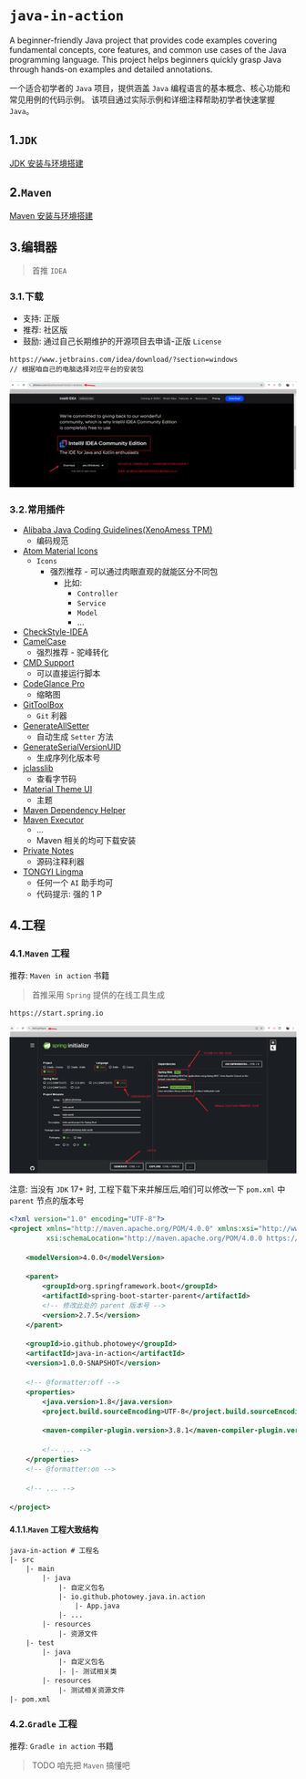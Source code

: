 # `java-in-action`

A beginner-friendly Java project that provides code examples covering fundamental concepts,
core features, and common use cases of the Java programming language.
This project helps beginners quickly grasp Java through hands-on examples and detailed annotations.

一个适合初学者的 `Java` 项目，提供涵盖 `Java` 编程语言的基本概念、核心功能和常见用例的代码示例。
该项目通过实际示例和详细注释帮助初学者快速掌握 `Java`。



## 1.`JDK`

[JDK 安装与环境搭建](./docs/java_install.md)

## 2.`Maven`

[Maven 安装与环境搭建](./docs/maven_install.md)

## 3.编辑器

> 首推 `IDEA`

### 3.1.下载

- 支持: 正版
- 推荐: 社区版
- 鼓励: 通过自己长期维护的开源项目去申请-正版 `License`

```http
https://www.jetbrains.com/idea/download/?section=windows
// 根据咱自己的电脑选择对应平台的安装包
```

![Intellij_IDEA](./docs/assets/Intellij_IDEA.png)

### 3.2.常用插件

- [Alibaba Java Coding Guidelines(XenoAmess TPM)](https://plugins.jetbrains.com/plugin/14109-alibaba-java-coding-guidelines-xenoamess-tpm-)
    - 编码规范
- [Atom Material Icons](https://plugins.jetbrains.com/plugin/10044-atom-material-icons)
    - `Icons`
        - 强烈推荐 - 可以通过肉眼直观的就能区分不同包
            - 比如:
                - `Controller`
                - `Service`
                - `Model`
                - …
- [CheckStyle-IDEA](https://plugins.jetbrains.com/plugin/1065-checkstyle-idea)
- [CamelCase](https://plugins.jetbrains.com/plugin/7160-camelcase)
    - 强烈推荐 - 驼峰转化
- [CMD Support](https://plugins.jetbrains.com/plugin/5834-cmd-support)
    - 可以直接运行脚本
- [CodeGlance Pro](https://plugins.jetbrains.com/plugin/18824-codeglance-pro)
    - 缩略图
- [GitToolBox](https://plugins.jetbrains.com/plugin/7499-gittoolbox)
    - `Git` 利器
- [GenerateAllSetter](https://plugins.jetbrains.com/plugin/9360-generateallsetter)
    - 自动生成 `Setter` 方法
- [GenerateSerialVersionUID](https://plugins.jetbrains.com/plugin/185-generateserialversionuid)
    - 生成序列化版本号
- [jclasslib](https://plugins.jetbrains.com/plugin/9248-jclasslib)
    - 查看字节码
- [Material Theme UI](https://plugins.jetbrains.com/plugin/8006-material-theme-ui)
    - 主题
- [Maven Dependency Helper](https://plugins.jetbrains.com/plugin/12041-maven-dependency-helper)
- [Maven Executor](https://plugins.jetbrains.com/plugin/11394-maven-executor)
    - …
    - Maven 相关的均可下载安装
- [Private Notes](https://plugins.jetbrains.com/plugin/17874-private-notes)
    - 源码注释利器
- [TONGYI Lingma](https://plugins.jetbrains.com/plugin/17809-tongyi-lingma--your-ai-coding-assistant-type-less-code-more-)
    - 任何一个 `AI` 助手均可
    - 代码提示: 强的 1 P



## 4.工程

### 4.1.`Maven` 工程

推荐: `Maven in action` 书籍

> 首推采用 `Spring` 提供的在线工具生成

```http
https://start.spring.io
```

![start_spring_io](./docs/assets/start_spring_io.png)

注意: 当没有 `JDK` 17+ 时, 工程下载下来并解压后,咱们可以修改一下 `pom.xml` 中  `parent` 节点的版本号

```xml
<?xml version="1.0" encoding="UTF-8"?>
<project xmlns="http://maven.apache.org/POM/4.0.0" xmlns:xsi="http://www.w3.org/2001/XMLSchema-instance"
         xsi:schemaLocation="http://maven.apache.org/POM/4.0.0 https://maven.apache.org/xsd/maven-4.0.0.xsd">

    <modelVersion>4.0.0</modelVersion>

    <parent>
        <groupId>org.springframework.boot</groupId>
        <artifactId>spring-boot-starter-parent</artifactId>
        <!-- 修改此处的 parent 版本号 -->
        <version>2.7.5</version>
    </parent>

    <groupId>io.github.photowey</groupId>
    <artifactId>java-in-action</artifactId>
    <version>1.0.0-SNAPSHOT</version>

    <!-- @formatter:off -->
    <properties>
        <java.version>1.8</java.version>
        <project.build.sourceEncoding>UTF-8</project.build.sourceEncoding>

        <maven-compiler-plugin.version>3.8.1</maven-compiler-plugin.version>
        
        <!-- ... -->
    </properties>
    <!-- @formatter:on -->

    <!-- ... -->

</project>

```

#### 4.1.1.`Maven` 工程大致结构

```shell
java-in-action # 工程名
|- src
	|- main
		|- java
			|- 自定义包名
			|- io.github.photowey.java.in.action
				|- App.java
			|- ...
		|- resources
			|- 资源文件
	|- test
		|- java
			|- 自定义包名
			|- |- 测试相关类
		|- resources
			|- 测试相关资源文件
|- pom.xml
```

### 4.2.`Gradle` 工程

推荐: `Gradle in action` 书籍

> TODO 咱先把 `Maven` 搞懂吧
